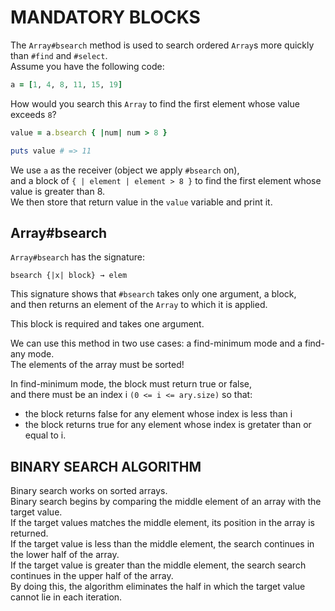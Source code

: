 # MANDATORY BLOCKS

The `Array#bsearch` method is used to search ordered `Array`s more quickly than `#find` and `#select`. <br>
Assume you have the following code:

```ruby
a = [1, 4, 8, 11, 15, 19]
```

How would you search this `Array` to find the first element whose value exceeds `8`?  

```ruby
value = a.bsearch { |num| num > 8 }   

puts value # => 11
```

We use `a` as the receiver (object we apply `#bsearch` on), <br>
and a block of `{ | element | element > 8 }` to find the first element whose value is greater than 8. <br>
We then store that return value in the `value` variable and print it. <br>



## Array#bsearch
`Array#bsearch` has the signature: 

`bsearch {|x| block} → elem`

This signature shows that `#bsearch` takes only one argument, a block, <br> 
and then returns an element of the `Array` to which it is applied. 

This block is required and takes one argument. 

We can use this method in two use cases: a find-minimum mode and a find-any mode. <br>
The elements of the array must be sorted!

In find-minimum mode, the block must return true or false, <br>
and there must be an index i `(0 <= i <= ary.size)` so that:
- the block returns false for any element whose index is less than i
- the block returns true for any element whose index is gretater than or equal to i.



## BINARY SEARCH ALGORITHM
Binary search works on sorted arrays. <br>
Binary search begins by comparing the middle element of an array with the target value. <br>
If the target values matches the middle element, its position in the array is returned. <br>
If the target value is less than the middle element, the search continues in the lower half of the array. <br>
If the target value is greater than the middle element, the search search continues in the upper half of the array. <br>
By doing this, the algorithm eliminates the half in which the target value cannot lie in each iteration. 
